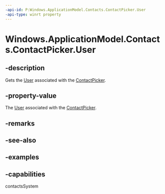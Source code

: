 ```yaml
---
-api-id: P:Windows.ApplicationModel.Contacts.ContactPicker.User
-api-type: winrt property
---
```


<!-- Property syntax.
public User User { get; }
-->

# Windows.ApplicationModel.Contacts.ContactPicker.User

## -description
Gets the [User](./windows.system/user.md) associated with the [ContactPicker](contactpicker.md).
## -property-value
The [User](./windows.system/user.md) associated with the [ContactPicker](contactpicker.md).
## -remarks

## -see-also

## -examples

## -capabilities
contactsSystem
